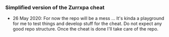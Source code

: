 ### Simplified version of the Zurrxpa cheat
- 26 May 2020: For now the repo will be a mess ... It's kinda a playground for me to test things and develop stuff for the cheat. Do not expect any good repo structure. Once the cheat is done I'll take care of the repo.
